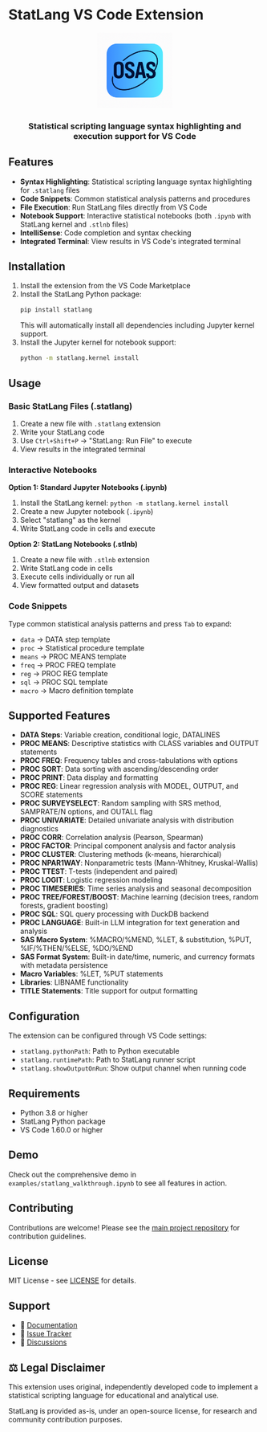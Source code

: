 # StatLang VS Code Extension

<p align="center">
  <img src="https://raw.githubusercontent.com/ryan-story/StatLang/main/vscode-extension/icon.png" width="150"/>
</p>

<div align="center">
  <h3>Statistical scripting language syntax highlighting and execution support for VS Code</h3>
</div>

## Features

- **Syntax Highlighting**: Statistical scripting language syntax highlighting for `.statlang` files
- **Code Snippets**: Common statistical analysis patterns and procedures
- **File Execution**: Run StatLang files directly from VS Code
- **Notebook Support**: Interactive statistical notebooks (both `.ipynb` with StatLang kernel and `.stlnb` files)
- **IntelliSense**: Code completion and syntax checking
- **Integrated Terminal**: View results in VS Code's integrated terminal

## Installation

1. Install the extension from the VS Code Marketplace
2. Install the StatLang Python package:
   ```bash
   pip install statlang
   ```
   This will automatically install all dependencies including Jupyter kernel support.
3. Install the Jupyter kernel for notebook support:
   ```bash
   python -m statlang.kernel install
   ```

## Usage

### Basic StatLang Files (.statlang)
1. Create a new file with `.statlang` extension
2. Write your StatLang code
3. Use `Ctrl+Shift+P` → "StatLang: Run File" to execute
4. View results in the integrated terminal

### Interactive Notebooks
**Option 1: Standard Jupyter Notebooks (.ipynb)**
1. Install the StatLang kernel: `python -m statlang.kernel install`
2. Create a new Jupyter notebook (`.ipynb`)
3. Select "statlang" as the kernel
4. Write StatLang code in cells and execute

**Option 2: StatLang Notebooks (.stlnb)**
1. Create a new file with `.stlnb` extension
2. Write StatLang code in cells
3. Execute cells individually or run all
4. View formatted output and datasets

### Code Snippets
Type common statistical analysis patterns and press `Tab` to expand:
- `data` → DATA step template
- `proc` → Statistical procedure template
- `means` → PROC MEANS template
- `freq` → PROC FREQ template
- `reg` → PROC REG template
- `sql` → PROC SQL template
- `macro` → Macro definition template

## Supported Features

- **DATA Steps**: Variable creation, conditional logic, DATALINES
- **PROC MEANS**: Descriptive statistics with CLASS variables and OUTPUT statements
- **PROC FREQ**: Frequency tables and cross-tabulations with options
- **PROC SORT**: Data sorting with ascending/descending order
- **PROC PRINT**: Data display and formatting
- **PROC REG**: Linear regression analysis with MODEL, OUTPUT, and SCORE statements
- **PROC SURVEYSELECT**: Random sampling with SRS method, SAMPRATE/N options, and OUTALL flag
- **PROC UNIVARIATE**: Detailed univariate analysis with distribution diagnostics
- **PROC CORR**: Correlation analysis (Pearson, Spearman)
- **PROC FACTOR**: Principal component analysis and factor analysis
- **PROC CLUSTER**: Clustering methods (k-means, hierarchical)
- **PROC NPAR1WAY**: Nonparametric tests (Mann-Whitney, Kruskal-Wallis)
- **PROC TTEST**: T-tests (independent and paired)
- **PROC LOGIT**: Logistic regression modeling
- **PROC TIMESERIES**: Time series analysis and seasonal decomposition
- **PROC TREE/FOREST/BOOST**: Machine learning (decision trees, random forests, gradient boosting)
- **PROC SQL**: SQL query processing with DuckDB backend
- **PROC LANGUAGE**: Built-in LLM integration for text generation and analysis
- **SAS Macro System**: %MACRO/%MEND, %LET, & substitution, %PUT, %IF/%THEN/%ELSE, %DO/%END
- **SAS Format System**: Built-in date/time, numeric, and currency formats with metadata persistence
- **Macro Variables**: %LET, %PUT statements
- **Libraries**: LIBNAME functionality
- **TITLE Statements**: Title support for output formatting

## Configuration

The extension can be configured through VS Code settings:

- `statlang.pythonPath`: Path to Python executable
- `statlang.runtimePath`: Path to StatLang runner script
- `statlang.showOutputOnRun`: Show output channel when running code

## Requirements

- Python 3.8 or higher
- StatLang Python package
- VS Code 1.60.0 or higher

## Demo

Check out the comprehensive demo in `examples/statlang_walkthrough.ipynb` to see all features in action.

## Contributing

Contributions are welcome! Please see the [main project repository](https://github.com/ryan-story/StatLang) for contribution guidelines.

## License

MIT License - see [LICENSE](../LICENSE) for details.

## Support

- 📖 [Documentation](https://github.com/ryan-story/StatLang/wiki)
- 🐛 [Issue Tracker](https://github.com/ryan-story/StatLang/issues)
- 💬 [Discussions](https://github.com/ryan-story/StatLang/discussions)

## ⚖️ Legal Disclaimer

This extension uses original, independently developed code to implement a statistical scripting language for educational and analytical use.

StatLang is provided as-is, under an open-source license, for research and community contribution purposes.
